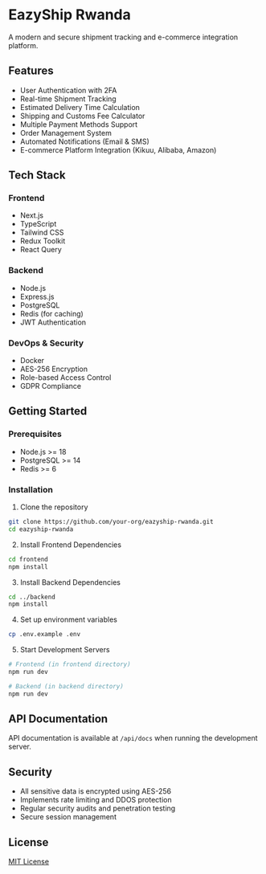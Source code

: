 # EazyShip Rwanda

A modern and secure shipment tracking and e-commerce integration platform.

## Features

- User Authentication with 2FA
- Real-time Shipment Tracking
- Estimated Delivery Time Calculation
- Shipping and Customs Fee Calculator
- Multiple Payment Methods Support
- Order Management System
- Automated Notifications (Email & SMS)
- E-commerce Platform Integration (Kikuu, Alibaba, Amazon)

## Tech Stack

### Frontend
- Next.js
- TypeScript
- Tailwind CSS
- Redux Toolkit
- React Query

### Backend
- Node.js
- Express.js
- PostgreSQL
- Redis (for caching)
- JWT Authentication

### DevOps & Security
- Docker
- AES-256 Encryption
- Role-based Access Control
- GDPR Compliance

## Getting Started

### Prerequisites
- Node.js >= 18
- PostgreSQL >= 14
- Redis >= 6

### Installation

1. Clone the repository
```bash
git clone https://github.com/your-org/eazyship-rwanda.git
cd eazyship-rwanda
```

2. Install Frontend Dependencies
```bash
cd frontend
npm install
```

3. Install Backend Dependencies
```bash
cd ../backend
npm install
```

4. Set up environment variables
```bash
cp .env.example .env
```

5. Start Development Servers
```bash
# Frontend (in frontend directory)
npm run dev

# Backend (in backend directory)
npm run dev
```

## API Documentation
API documentation is available at `/api/docs` when running the development server.

## Security
- All sensitive data is encrypted using AES-256
- Implements rate limiting and DDOS protection
- Regular security audits and penetration testing
- Secure session management

## License
[MIT License](LICENSE)
